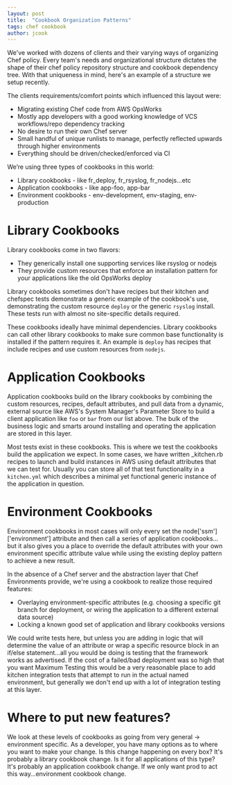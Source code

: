 ```yaml
---
layout: post
title:  "Cookbook Organization Patterns"
tags: chef cookbook
author: jcook
---
```


We've worked with dozens of clients and their varying ways of organizing Chef policy. 
Every team's needs and organizational structure dictates the shape of their chef policy repository structure and 
cookbook dependency tree.  With that uniqueness in mind, here's an example of a structure
we setup recently.

The clients requirements/comfort points which influenced this layout were:
* Migrating existing Chef code from AWS OpsWorks
* Mostly app developers with a good working knowledge of VCS workflows/repo dependency tracking
* No desire to run their own Chef server
* Small handful of unique runlists to manage, perfectly reflected upwards through higher environments
* Everything should be driven/checked/enforced via CI

We’re using three types of cookbooks in this world:
* Library cookbooks - like fr_deploy, fr_rsyslog, fr_nodejs…etc
* Application cookbooks - like app-foo, app-bar
* Environment cookbooks - env-development, env-staging, env-production

Library Cookbooks
===

Library cookbooks come in two flavors:
* They generically install one supporting services like rsyslog or nodejs
* They provide custom resources that enforce an installation pattern for your applications like the old OpsWorks deploy

Library cookbooks sometimes don't have recipes but their kitchen and chefspec tests demonstrate a 
generic example of the cookbook's use, demonstrating the custom resource `deploy` or the generic `rsyslog` install. 
These tests run with almost no site-specific details required. 

These cookbooks ideally have minimal dependencies.  Library cookbooks can call other library cookbooks to make sure common base functionality is installed if the pattern requires it.  An example is `deploy` has recipes that include recipes and use custom resources from `nodejs`.

Application Cookbooks
===
Application cookbooks build on the library cookbooks by combining the custom 
resources, recipes, default attributes, and pull data from a dynamic, external 
source like AWS's System Manager's Parameter Store to build a client application 
like `foo` or `bar` from our list above. The bulk of the business logic and smarts 
around installing and operating the application are stored in this layer.

Most tests exist in these cookbooks.  This is where we test the cookbooks build the application we expect.  In some cases, we have written _kitchen.rb recipes to launch and build instances in AWS using default attributes that we can test for. Usually you can store all of that test functionality
in a `kitchen.yml` which describes a minimal yet functional generic instance of the application in question. 

Environment Cookbooks
===
Environment cookbooks in most cases will only every set the 
node['ssm']['environment'] attribute and then call a series of application 
cookbooks…but it also gives you a place to override the default attributes 
with your own environment specific attribute value while using the existing 
deploy pattern to achieve a new result.

In the absence of a Chef server and the abstraction layer that Chef Environments provide, 
we're using a cookbook to realize those required features:
* Overlaying environment-specific attributes (e.g. choosing a specific git branch for deployment, 
or wiring the application to a different external data source)
* Locking a known good set of application and library cookbooks versions 

We could write tests here, but unless you are adding in logic that will 
determine the value of an attribute or wrap a specific resource block in 
an if/else statement…all you would be doing is testing that the framework 
works as advertised. If the cost of a failed/bad deployment was so high that you 
want Maximum Testing this would be a very reasonable place to add kitchen integration tests
that attempt to run in the actual named environment, but generally we don't end up with a
lot of integration testing at this layer.

Where to put new features?
===
We look at these levels of cookbooks as going from very general -> environment 
specific.  As a developer, you have many options as to where you want to make 
your change.  Is this change happening on every box?  It's probably a library 
cookbook change.  Is it for all applications of this type?  
It's probably an application cookbook change.  If we only want prod to act this 
way…environment cookbook change.

